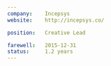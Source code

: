 ```yaml
---
company:    Incepsys
website:    http://incepsys.co/

position:   Creative Lead

farewell:   2015-12-31
status:     1.2 years
---
```

